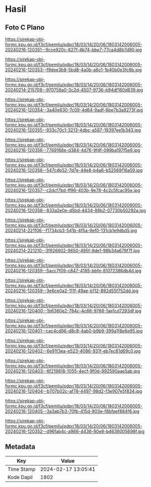 # Hasil

## Foto C Plano

https://sirekap-obj-formc.kpu.go.id/f3cf/pemilu/pdpr/18/03/14/20/06/1803142006005-20240216-120351--9cce920c-827f-4b74-bbe7-77ca4d8b7d90.jpg

https://sirekap-obj-formc.kpu.go.id/f3cf/pemilu/pdpr/18/03/14/20/06/1803142006005-20240216-120353--f9dee3b8-5bd8-4a0b-a6c1-1b40b0e3fc6b.jpg

https://sirekap-obj-formc.kpu.go.id/f3cf/pemilu/pdpr/18/03/14/20/06/1803142006005-20240214-215708--970758a0-3c2d-4507-9736-b94df160d839.jpg

https://sirekap-obj-formc.kpu.go.id/f3cf/pemilu/pdpr/18/03/14/20/06/1803142006005-20240216-120354--3a40e630-7c09-4d64-9adf-6be7b3a9273f.jpg

https://sirekap-obj-formc.kpu.go.id/f3cf/pemilu/pdpr/18/03/14/20/06/1803142006005-20240216-120355--933c70c1-3213-4dbc-a587-19397ee1b343.jpg

https://sirekap-obj-formc.kpu.go.id/f3cf/pemilu/pdpr/18/03/14/20/06/1803142006005-20240216-120356--7769168e-d384-4d76-9f4f-099ba197f5e6.jpg

https://sirekap-obj-formc.kpu.go.id/f3cf/pemilu/pdpr/18/03/14/20/06/1803142006005-20240216-120356--547c4b52-7d7e-44e8-b4a6-b52569f16a59.jpg

https://sirekap-obj-formc.kpu.go.id/f3cf/pemilu/pdpr/18/03/14/20/06/1803142006005-20240216-120357--c2dcf7bd-ff96-403b-9e78-4c2c5fcac95e.jpg

https://sirekap-obj-formc.kpu.go.id/f3cf/pemilu/pdpr/18/03/14/20/06/1803142006005-20240216-120358--833a2e0e-d5bd-4434-88b2-07730b50292a.jpg

https://sirekap-obj-formc.kpu.go.id/f3cf/pemilu/pdpr/18/03/14/20/06/1803142006005-20240214-221106--f1734cb3-541b-4f5a-9ef0-131cb1e9dbd5.jpg

https://sirekap-obj-formc.kpu.go.id/f3cf/pemilu/pdpr/18/03/14/20/06/1803142006005-20240214-221210--3f926602-9650-495f-9de1-98b34a679f7f.jpg

https://sirekap-obj-formc.kpu.go.id/f3cf/pemilu/pdpr/18/03/14/20/06/1803142006005-20240216-120359--5acc7f09-c847-4185-bbfe-81072386db4d.jpg

https://sirekap-obj-formc.kpu.go.id/f3cf/pemilu/pdpr/18/03/14/20/06/1803142006005-20240216-120359--3e6ce0a2-111f-49ae-b112-892d55f752dd.jpg

https://sirekap-obj-formc.kpu.go.id/f3cf/pemilu/pdpr/18/03/14/20/06/1803142006005-20240216-120400--1b6360e2-784c-4c68-9788-1ae1cd7293df.jpg

https://sirekap-obj-formc.kpu.go.id/f3cf/pemilu/pdpr/18/03/14/20/06/1803142006005-20240216-120401--cac4cd96-d8c8-4ab0-b9b9-399a1f8e6e95.jpg

https://sirekap-obj-formc.kpu.go.id/f3cf/pemilu/pdpr/18/03/14/20/06/1803142006005-20240216-120402--6e91f3ea-e523-4086-931f-eb7ec81d69c0.jpg

https://sirekap-obj-formc.kpu.go.id/f3cf/pemilu/pdpr/18/03/14/20/06/1803142006005-20240216-120403--6f219818-1055-4ecf-9f0d-992590aae5ab.jpg

https://sirekap-obj-formc.kpu.go.id/f3cf/pemilu/pdpr/18/03/14/20/06/1803142006005-20240216-120404--b707b02c-af78-4497-98d2-f3e907e5f834.jpg

https://sirekap-obj-formc.kpu.go.id/f3cf/pemilu/pdpr/18/03/14/20/06/1803142006005-20240216-120405--3a3ab7b3-70fb-415d-903e-f8bfeef884f6.jpg

https://sirekap-obj-formc.kpu.go.id/f3cf/pemilu/pdpr/18/03/14/20/06/1803142006005-20240216-120352--d96fab4c-a966-4436-90e8-b4638005698f.jpg


## Metadata

| Key        | Value               |
| ---------- | ------------------- |
| Time Stamp | 2024-02-17 13:05:41 |
| Kode Dapil | 1802                |



